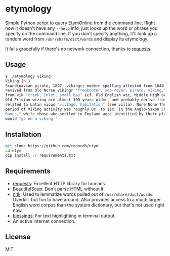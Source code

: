 etymology
=========

Simple Python script to query [EtymOnline] from the command line. 
Right now it doesn't have any `--help` info, just looks up the word or phrase 
you specify on the command line. If you don't specify anything, it'll look up 
a random word from `/usr/share/dict/words` and display its etymology.

It fails gracefully if there's no network connection, thanks to [requests].

Usage
-----

```sh
$ ./etymology viking
Viking (n.)
Scandinavian pirate, 1807, vikingr; modern spelling attested from 1840. The word is a historical revival; it was not used in Middle English, but it was
revived from Old Norse vikingr "freebooter, sea-rover, pirate, viking," which usually is explained as meaning properly "one who came from the fjords,"
from vik "creek, inlet, small bay" (cf. Old English wic, Middle High German wich "bay," and second element in Reykjavik). But Old English wicing and
Old Frisian wizing are almost 300 years older, and probably derive from wic "village, camp" (temporary camps were a feature of the Viking raids),
related to Latin vicus "village, habitation" (see villa). None None The connection between the Norse and Old English words is still much debated. The
period of Viking activity was roughly 8c. to 11c. In the Anglo-Saxon Chronicle, the raiding armies generally were referred to as þa Deniscan "the
Danes," while those who settled in England were identified by their place of settlement. Old Norse viking (n.) meant "freebooting voyage, piracy;" one
would "go on a viking."
```

Installation
--------------

```sh
git clone https://github.com/ronocdh/etym
cd etym
pip install -r requirements.txt
```

Requirements
------------

* [requests]: Excellent HTTP library for humans.
* [BeautifulSoup]: Don't parse HTML without it.
* [nltk]: Used to lemmatize words pulled out of `/usr/share/dict/words`. Overkill, but fun to have around. Also provides access to a much larger English word corpus than the system dictionary, but that's not used right now.
* [blessings]: For text highlighting in terminal output.
* An active internet connection.


License
----

MIT

[EtymOnline]:http://www.etymonline.com/
[requests]:http://docs.python-requests.org/en/latest/
[BeautifulSoup]:http://www.crummy.com/software/BeautifulSoup/
[nltk]:http://www.nltk.org/
[blessings]:https://pypi.python.org/pypi/blessings/
